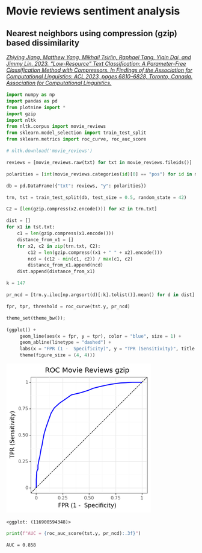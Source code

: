 # Movie reviews sentiment analysis

## Nearest neighbors using compression (gzip) based dissimilarity

[*Zhiying Jiang, Matthew Yang, Mikhail Tsirlin, Raphael Tang, Yiqin Dai, and Jimmy Lin. 2023. “Low-Resource” Text Classification: A Parameter-Free Classification Method with Compressors. In Findings of the Association for Computational Linguistics: ACL 2023, pages 6810–6828, Toronto, Canada. Association for Computational Linguistics.*](http://dx.doi.org/10.18653/v1/2023.findings-acl.426)


```python
import numpy as np
import pandas as pd
from plotnine import *
import gzip
import nltk
from nltk.corpus import movie_reviews
from sklearn.model_selection import train_test_split
from sklearn.metrics import roc_curve, roc_auc_score
```


```python
# nltk.download('movie_reviews')
```


```python
reviews = [movie_reviews.raw(txt) for txt in movie_reviews.fileids()]
```


```python
polarities = [int(movie_reviews.categories(id)[0] == "pos") for id in movie_reviews.fileids()]
```


```python
db = pd.DataFrame({"txt": reviews, "y": polarities})
```



```python
trn, tst = train_test_split(db, test_size = 0.5, random_state = 42)
```


```python
C2 = [len(gzip.compress(x2.encode())) for x2 in trn.txt]
```


```python
dist = []
for x1 in tst.txt:
    c1 = len(gzip.compress(x1.encode()))
    distance_from_x1 = []
    for x2, c2 in zip(trn.txt, C2):
        c12 = len(gzip.compress((x1 + " " + x2).encode()))
        ncd = (c12 - min(c1, c2)) / max(c1, c2)
        distance_from_x1.append(ncd)
    dist.append(distance_from_x1)
```


```python
k = 147
```


```python
pr_ncd = [trn.y.iloc[np.argsort(d)[:k].tolist()].mean() for d in dist]
```


```python
fpr, tpr, threshold = roc_curve(tst.y, pr_ncd)
```


```python
theme_set(theme_bw());
```


```python
(ggplot() +
     geom_line(aes(x = fpr, y = tpr), color = "blue", size = 1) +
     geom_abline(linetype = "dashed") +
     labs(x = "FPR (1 -  Specificity)", y = "TPR (Sensitivity)", title = "ROC Movie Reviews gzip") +
     theme(figure_size = (4, 4)))
```


    
![png](roc.png)
    





    <ggplot: (116900594348)>




```python
print(f"AUC = {roc_auc_score(tst.y, pr_ncd):.3f}")
```

    AUC = 0.858
    
